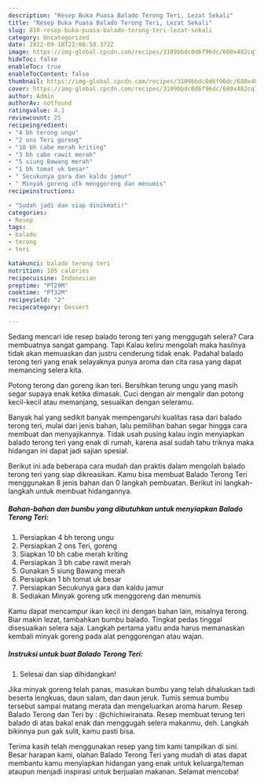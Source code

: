 ```yaml
---
description: "Resep Buka Puasa Balado Terong Teri, Lezat Sekali"
title: "Resep Buka Puasa Balado Terong Teri, Lezat Sekali"
slug: 810-resep-buka-puasa-balado-terong-teri-lezat-sekali
category: Uncategorized
date: 2022-09-18T22:08:58.372Z
image: https://img-global.cpcdn.com/recipes/3109bbdc0d6f96dc/680x482cq70/balado-terong-teri-foto-resep-utama.jpg
hideToc: false
enableToc: true
enableTocContent: false
thumbnail: https://img-global.cpcdn.com/recipes/3109bbdc0d6f96dc/680x482cq70/balado-terong-teri-foto-resep-utama.jpg
cover: https://img-global.cpcdn.com/recipes/3109bbdc0d6f96dc/680x482cq70/balado-terong-teri-foto-resep-utama.jpg
author: Admin
authorAv: notfound
ratingvalue: 4.1
reviewcount: 25
recipeingredient:
- "4 bh terong ungu"
- "2 ons Teri goreng"
- "10 bh cabe merah kriting"
- "3 bh cabe rawit merah"
- "5 siung Bawang merah"
- "1 bh tomat uk besar"
- " Secukunya gara dan kaldu jamur"
- " Minyak goreng utk menggoreng dan menumis"
recipeinstructions:

- "Sudah jadi dan siap dinikmati!"
categories:
- Resep
tags:
- balado
- terong
- teri

katakunci: balado terong teri 
nutrition: 105 calories
recipecuisine: Indonesian
preptime: "PT29M"
cooktime: "PT32M"
recipeyield: "2"
recipecategory: Dessert

---
```



Sedang mencari ide resep balado terong teri yang menggugah selera? Cara membuatnya sangat gampang. Tapi Kalau keliru mengolah maka hasilnya tidak akan memuaskan dan justru cenderung tidak enak. Padahal balado terong teri yang enak selayaknya punya aroma dan cita rasa yang dapat memancing selera kita.


Potong terong dan goreng ikan teri. Bersihkan terung ungu yang masih segar supaya enak ketika dimasak. Cuci dengan air mengalir dan potong kecil-kecil atau memanjang, sesuaikan dengan seleramu.

Banyak hal yang sedikit banyak mempengaruhi kualitas rasa dari balado terong teri, mulai dari jenis bahan, lalu pemilihan bahan segar hingga cara membuat dan menyajikannya. Tidak usah pusing kalau ingin menyiapkan balado terong teri yang enak di rumah, karena asal sudah tahu triknya maka hidangan ini dapat jadi sajian spesial.


Berikut ini ada beberapa cara mudah dan praktis dalam mengolah balado terong teri yang siap dikreasikan. Kamu bisa membuat Balado Terong Teri menggunakan 8 jenis bahan dan 0 langkah pembuatan. Berikut ini langkah-langkah untuk membuat hidangannya.

<!--inarticleads1-->

##### Bahan-bahan dan bumbu yang dibutuhkan untuk menyiapkan Balado Terong Teri:

1. Persiapkan 4 bh terong ungu
1. Persiapkan 2 ons Teri, goreng
1. Siapkan 10 bh cabe merah kriting
1. Persiapkan 3 bh cabe rawit merah
1. Gunakan 5 siung Bawang merah
1. Persiapkan 1 bh tomat uk besar
1. Persiapkan  Secukunya gara dan kaldu jamur
1. Sediakan  Minyak goreng utk menggoreng dan menumis


Kamu dapat mencampur ikan kecil ini dengan bahan lain, misalnya terong. Biar makin lezat, tambahkan bumbu balado. Tingkat pedas tinggal disesuaikan selera saja. Langkah pertama yaitu anda harus memanaskan kembali minyak goreng pada alat penggorengan atau wajan. 

<!--inarticleads2-->

##### Instruksi untuk buat Balado Terong Teri:


1. Selesai dan siap dihidangkan!

Jika minyak goreng telah panas, masukan bumbu yang telah dihaluskan tadi beserta lengkuas, daun salam, dan daun jeruk. Tumis semua bumbu tersebut sampai matang merata dan mengeluarkan aroma harum. Resep Balado Terong dan Teri by : @chichiwiranata. Resep membuat terung teri balado di atas bakal enak dan menggugah selera makanmu, deh. Langkah bikinnya pun gak sulit, kamu pasti bisa. 

Terima kasih telah menggunakan resep yang tim kami tampilkan di sini. Besar harapan kami, olahan Balado Terong Teri yang mudah di atas dapat membantu kamu menyiapkan hidangan yang enak untuk keluarga/teman ataupun menjadi inspirasi untuk berjualan makanan. Selamat mencoba!
